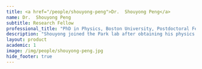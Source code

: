 ```yaml
---
title: <a href="/people/shouyong-peng">Dr.  Shouyong Peng</a>
name: Dr.  Shouyong Peng
subtitle: Research Fellow
professional_title: "PhD in Physics, Boston University, Postdoctoral Fellow (2005-2010), Staff Scientist, Broad Institute/Dana-Farber Cancer Institute"  # Joined professional titles
description: "Shouyong joined the Park lab after obtaining his physics PhD at Boston University in 2005. He is now a staff scientist at the Broad Institute/Dana-Farber Cancer Institute."
layout: product
academic: 1
image: /img/people/shouyong-peng.jpg
hide_footer: true
---
```

